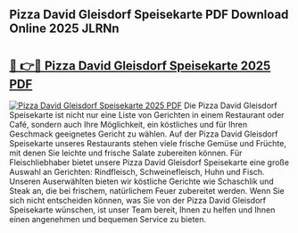 ## Pizza David Gleisdorf Speisekarte PDF Download Online 2025 JLRNn

# <h2><a href="http://gc6xy1.nevu.top/?p=Pizza+David+Gleisdorf+Speisekarte">🔗 👉🔴 Pizza David Gleisdorf Speisekarte 2025 PDF</a></h2>

[![Pizza David Gleisdorf Speisekarte 2025 PDF](https://i.imgur.com/dBaPXMq.png)](http://gc6xy1.nevu.top/?p=Pizza+David+Gleisdorf+Speisekarte)
Die Pizza David Gleisdorf Speisekarte ist nicht nur eine Liste von Gerichten in einem Restaurant oder Café, sondern auch Ihre Möglichkeit, ein köstliches und für Ihren Geschmack geeignetes Gericht zu wählen. Auf der Pizza David Gleisdorf Speisekarte unseres Restaurants stehen viele frische Gemüse und Früchte, mit denen Sie leichte und frische Salate zubereiten können. Für Fleischliebhaber bietet unsere Pizza David Gleisdorf Speisekarte eine große Auswahl an Gerichten: Rindfleisch, Schweinefleisch, Huhn und Fisch. Unseren Auserwählten bieten wir köstliche Gerichte wie Schaschlik und Steak an, die bei frischem, natürlichem Feuer zubereitet werden. Wenn Sie sich nicht entscheiden können, was Sie von der Pizza David Gleisdorf Speisekarte wünschen, ist unser Team bereit, Ihnen zu helfen und Ihnen einen angenehmen und bequemen Service zu bieten.
